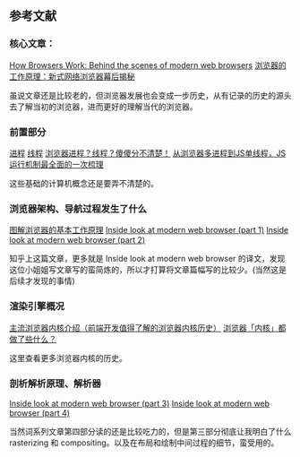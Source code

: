 ## 参考文献

### 核心文章：

[How Browsers Work: Behind the scenes of modern web browsers](https://www.html5rocks.com/en/tutorials/internals/howbrowserswork/#Division%20into%20structs)
[浏览器的工作原理：新式网络浏览器幕后揭秘](https://www.html5rocks.com/zh/tutorials/internals/howbrowserswork/#Division%20into%20structs)

虽说文章还是比较老的，但浏览器发展也会变成一步历史，从有记录的历史的源头去了解当初的浏览器，进而更好的理解当代的浏览器。

### 前置部分

[进程](https://en.wikipedia.org/wiki/Process_(computing))
[线程](https://en.wikipedia.org/wiki/Thread_(computing))
[浏览器进程？线程？傻傻分不清楚！](http://imweb.io/topic/58e3bfa845e5c13468f567d5)
[从浏览器多进程到JS单线程，JS运行机制最全面的一次梳理](http://www.dailichun.com/2018/01/21/js_singlethread_eventloop.html)

这些基础的计算机概念还是要弄不清楚的。

### 浏览器架构、导航过程发生了什么

[图解浏览器的基本工作原理](https://zhuanlan.zhihu.com/p/47407398)
[Inside look at modern web browser (part 1)](https://developers.google.com/web/updates/2018/09/inside-browser-part1)
[Inside look at modern web browser (part 2)](https://developers.google.com/web/updates/2018/09/inside-browser-part2)

知乎上这篇文章，更多就是 Inside look at modern web browser 的译文，发现这位小姐姐写文章写的蛮简炼的，所以才打算将文章篇幅写的比较少。(当然这是后续才发现的事情)

### 渲染引擎概况

[主流浏览器内核介绍（前端开发值得了解的浏览器内核历史）](https://www.cnblogs.com/zichi/p/5116764.html)
[浏览器「内核」都做了些什么？](https://juejin.im/entry/5a05a25c51882535cd4a4c6b)

这里查看更多浏览器内核的历史。


### 剖析解析原理、解析器

[Inside look at modern web browser (part 3)](https://developers.google.com/web/updates/2018/09/inside-browser-part3)
[Inside look at modern web browser (part 4)](https://developers.google.com/web/updates/2018/09/inside-browser-part4)

当然词系列文章第四部分读的还是比较吃力的，但是第三部分彻底让我明白了什么 rasterizing 和 compositing。以及在布局和绘制中间过程的细节，蛮受用的。





